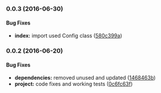 ### 0.0.3 (2016-06-30)


#### Bug Fixes

* **index:** import used Config class ([580c399a](https://github.com/SpoonX/aurelia-gravatar-component/commit/580c399a87703c1ee7fae7c96b726dbfcfb722da))


### 0.0.2 (2016-06-20)


#### Bug Fixes

* **dependencies:** removed unused and updated ([1468463b](https://github.com/SpoonX/aurelia-gravatar-component/commit/1468463bbf1a5a3352f763501b1f3537f509b17a))
* **project:** code fixes and working tests ([0c6fc63f](https://github.com/SpoonX/aurelia-gravatar-component/commit/0c6fc63fdc62a18eda41b5aa1e6b8eff0a531136))
